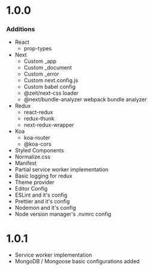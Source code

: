 # 1.0.0

### Additions

-   React
    -   prop-types
-   Next
    -   Custom \_app
    -   Custom \_document
    -   Custom \_error
    -   Custom next.config.js
    -   Custom babel config
    -   @zeit/next-css loader
    -   @next/bundle-analyzer webpack bundle analyzer
-   Redux
    -   react-redux
    -   redux-thunk
    -   next-redux-wrapper
-   Koa
    -   koa-router
    -   @koa-cors
-   Styled Components
-   Normalize.css
-   Manifest
-   Partial service worker implementation
-   Basic logging for redux
-   Theme provider
-   Editor Config
-   ESLint and it's config
-   Prettier and it's config
-   Nodemon and it's config
-   Node version manager's .nvmrc config

# 1.0.1

-   Service worker implementation
-   MongoDB / Mongoose basic configurations added
